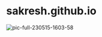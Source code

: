# sakresh.github.io

![pic-full-230515-1603-58](https://github.com/sakresh/sakresh.github.io/assets/84084155/9aebba41-224d-476f-b3aa-ea449ae95f46)
